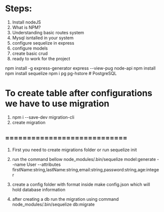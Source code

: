 # Steps:
1. Install nodeJS
2. What is NPM?
3. Understanding basic routes system
4. Mysql isntalled in your system
5. configure sequelize in express
6. configure models
7. create basic crud
8. ready to work for the project

npm install -g express-generator
express --view-pug node-api
npm install
npm install sequelize
npm i pg pg-hstore # PostgreSQL


# To create table after configurations we have to use migration
1. npm i --save-dev migration-cli
2. create migration
## ============================
1. First you need to create migrations folder or run sequelize init
2. run the command bellow
node_modules/.bin/sequelize model:generate --name User --attributes firstName:string,lastName:string,email:string,password:string,age:integer

3. create a config folder with format inside make config.json which will hold database information 
4. after creating a db run the migration using command
 node_modules/.bin/sequelize db:migrate
